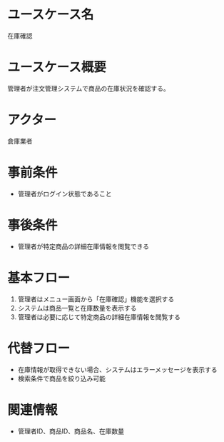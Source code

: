 # ユースケース名
在庫確認

# ユースケース概要
管理者が注文管理システムで商品の在庫状況を確認する。

# アクター
倉庫業者

# 事前条件
- 管理者がログイン状態であること

# 事後条件
- 管理者が特定商品の詳細在庫情報を閲覧できる

# 基本フロー
1. 管理者はメニュー画面から「在庫確認」機能を選択する
2. システムは商品一覧と在庫数量を表示する
3. 管理者は必要に応じて特定商品の詳細在庫情報を閲覧する

# 代替フロー
- 在庫情報が取得できない場合、システムはエラーメッセージを表示する
- 検索条件で商品を絞り込み可能

# 関連情報
- 管理者ID、商品ID、商品名、在庫数量
